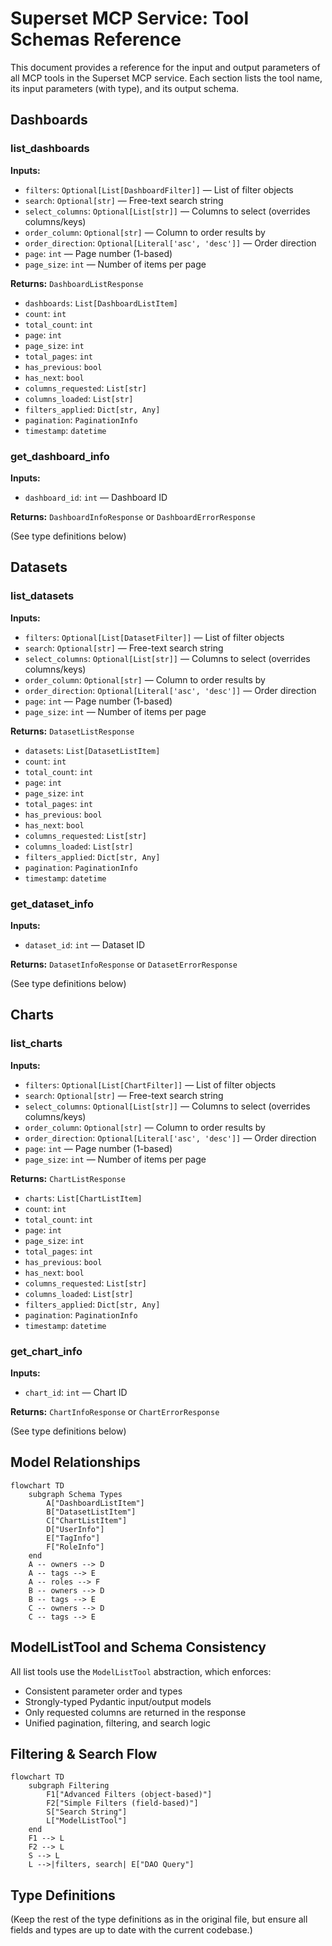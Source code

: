 # Superset MCP Service: Tool Schemas Reference

This document provides a reference for the input and output parameters of all MCP tools in the Superset MCP service. Each section lists the tool name, its input parameters (with type), and its output schema.

## Dashboards

### list_dashboards

**Inputs:**
- `filters`: `Optional[List[DashboardFilter]]` — List of filter objects
- `search`: `Optional[str]` — Free-text search string
- `select_columns`: `Optional[List[str]]` — Columns to select (overrides columns/keys)
- `order_column`: `Optional[str]` — Column to order results by
- `order_direction`: `Optional[Literal['asc', 'desc']]` — Order direction
- `page`: `int` — Page number (1-based)
- `page_size`: `int` — Number of items per page

**Returns:** `DashboardListResponse`
- `dashboards`: `List[DashboardListItem]`
- `count`: `int`
- `total_count`: `int`
- `page`: `int`
- `page_size`: `int`
- `total_pages`: `int`
- `has_previous`: `bool`
- `has_next`: `bool`
- `columns_requested`: `List[str]`
- `columns_loaded`: `List[str]`
- `filters_applied`: `Dict[str, Any]`
- `pagination`: `PaginationInfo`
- `timestamp`: `datetime`

### get_dashboard_info

**Inputs:**
- `dashboard_id`: `int` — Dashboard ID

**Returns:** `DashboardInfoResponse` or `DashboardErrorResponse`

(See type definitions below)

## Datasets

### list_datasets

**Inputs:**
- `filters`: `Optional[List[DatasetFilter]]` — List of filter objects
- `search`: `Optional[str]` — Free-text search string
- `select_columns`: `Optional[List[str]]` — Columns to select (overrides columns/keys)
- `order_column`: `Optional[str]` — Column to order results by
- `order_direction`: `Optional[Literal['asc', 'desc']]` — Order direction
- `page`: `int` — Page number (1-based)
- `page_size`: `int` — Number of items per page

**Returns:** `DatasetListResponse`
- `datasets`: `List[DatasetListItem]`
- `count`: `int`
- `total_count`: `int`
- `page`: `int`
- `page_size`: `int`
- `total_pages`: `int`
- `has_previous`: `bool`
- `has_next`: `bool`
- `columns_requested`: `List[str]`
- `columns_loaded`: `List[str]`
- `filters_applied`: `Dict[str, Any]`
- `pagination`: `PaginationInfo`
- `timestamp`: `datetime`

### get_dataset_info

**Inputs:**
- `dataset_id`: `int` — Dataset ID

**Returns:** `DatasetInfoResponse` or `DatasetErrorResponse`

(See type definitions below)

## Charts

### list_charts

**Inputs:**
- `filters`: `Optional[List[ChartFilter]]` — List of filter objects
- `search`: `Optional[str]` — Free-text search string
- `select_columns`: `Optional[List[str]]` — Columns to select (overrides columns/keys)
- `order_column`: `Optional[str]` — Column to order results by
- `order_direction`: `Optional[Literal['asc', 'desc']]` — Order direction
- `page`: `int` — Page number (1-based)
- `page_size`: `int` — Number of items per page

**Returns:** `ChartListResponse`
- `charts`: `List[ChartListItem]`
- `count`: `int`
- `total_count`: `int`
- `page`: `int`
- `page_size`: `int`
- `total_pages`: `int`
- `has_previous`: `bool`
- `has_next`: `bool`
- `columns_requested`: `List[str]`
- `columns_loaded`: `List[str]`
- `filters_applied`: `Dict[str, Any]`
- `pagination`: `PaginationInfo`
- `timestamp`: `datetime`

### get_chart_info

**Inputs:**
- `chart_id`: `int` — Chart ID

**Returns:** `ChartInfoResponse` or `ChartErrorResponse`

(See type definitions below)

## Model Relationships

```mermaid
flowchart TD
    subgraph Schema Types
        A["DashboardListItem"]
        B["DatasetListItem"]
        C["ChartListItem"]
        D["UserInfo"]
        E["TagInfo"]
        F["RoleInfo"]
    end
    A -- owners --> D
    A -- tags --> E
    A -- roles --> F
    B -- owners --> D
    B -- tags --> E
    C -- owners --> D
    C -- tags --> E
```

## ModelListTool and Schema Consistency

All list tools use the `ModelListTool` abstraction, which enforces:
- Consistent parameter order and types
- Strongly-typed Pydantic input/output models
- Only requested columns are returned in the response
- Unified pagination, filtering, and search logic

## Filtering & Search Flow

```mermaid
flowchart TD
    subgraph Filtering
        F1["Advanced Filters (object-based)"]
        F2["Simple Filters (field-based)"]
        S["Search String"]
        L["ModelListTool"]
    end
    F1 --> L
    F2 --> L
    S --> L
    L -->|filters, search| E["DAO Query"]
```

## Type Definitions

(Keep the rest of the type definitions as in the original file, but ensure all fields and types are up to date with the current codebase.) 